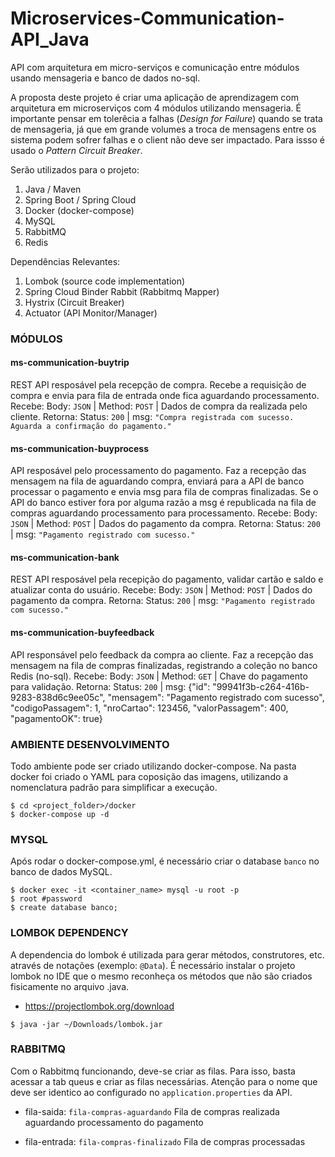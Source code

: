 # Microservices-Communication-API_Java
API com arquitetura em micro-serviços e comunicação entre módulos usando mensageria e banco de dados no-sql.

A proposta deste projeto é criar uma aplicação de aprendizagem com arquitetura em microserviços com 4 módulos utilizando mensageria. É importante pensar em tolerêcia a falhas (_Design for Failure_) quando se trata de mensageria, já que em grande volumes a troca de mensagens entre os sistema podem sofrer falhas e o client não deve ser impactado. Para issso é usado o _Pattern Circuit Breaker_. 

Serão utilizados para o projeto:
1. Java / Maven
2. Spring Boot / Spring Cloud
3. Docker (docker-compose)
4. MySQL
5. RabbitMQ
6. Redis


Dependências Relevantes:
1. Lombok (source code implementation)
2. Spring Cloud Binder Rabbit (Rabbitmq Mapper)
3. Hystrix (Circuit Breaker)
4. Actuator (API Monitor/Manager)


### MÓDULOS
#### ms-communication-buytrip
REST API resposável pela recepção de compra. Recebe a requisição de compra e envia para fila de entrada onde fica aguardando processamento.
Recebe:  Body: `JSON` | Method: `POST` | Dados de compra da realizada pelo cliente.
Retorna: Status: `200` | msg: `"Compra registrada com sucesso. Aguarda a confirmação do pagamento."`


#### ms-communication-buyprocess
API resposável pelo processamento do pagamento. Faz a recepção das mensagem na fila de aguardando compra, enviará para a API de banco processar o pagamento e envia msg para fila de compras finalizadas. Se o API do banco estiver fora por alguma razão a msg é republicada na fila de compras aguardando processamento para processamento. 
Recebe:  Body: `JSON` | Method: `POST` | Dados do pagamento da compra.
Retorna: Status: `200` | msg: `"Pagamento registrado com sucesso."`


#### ms-communication-bank
REST API resposável pela recepição do pagamento, validar cartão e saldo e atualizar conta do usuário. 
Recebe:  Body: `JSON` | Method: `POST` | Dados do pagamento da compra.
Retorna: Status: `200` | msg: `"Pagamento registrado com sucesso."`


#### ms-communication-buyfeedback
API responsável pelo feedback da compra ao cliente. Faz a recepção das mensagem na fila de compras finalizadas, registrando a coleção no banco Redis (no-sql).
Recebe:  Body: `JSON` | Method: `GET` | Chave do pagamento para validação.
Retorna: Status: `200` | msg: {"id": "99941f3b-c264-416b-9283-838d6c9ee05c", "mensagem": "Pagamento registrado com sucesso", "codigoPassagem": 1, "nroCartao": 123456, "valorPassagem": 400, "pagamentoOK": true}


### AMBIENTE DESENVOLVIMENTO
Todo ambiente pode ser criado utilizando docker-compose. Na pasta docker foi criado o YAML para coposição das imagens, utilizando a nomenclatura padrão para simplificar a execução. 
```shell
$ cd <project_folder>/docker
$ docker-compose up -d
```

### MYSQL
Após rodar o docker-compose.yml, é necessário criar o database `banco` no banco de dados MySQL.
```shell
$ docker exec -it <container_name> mysql -u root -p
$ root #password
$ create database banco;
```

### LOMBOK DEPENDENCY
A dependencia do lombok é utilizada para gerar métodos, construtores, etc. através de notações (exemplo: `@Data`). É necessário instalar o projeto lombok no IDE que o mesmo reconheça os métodos que não são criados fisicamente no arquivo .java. 
- https://projectlombok.org/download
```shell
$ java -jar ~/Downloads/lombok.jar
```

### RABBITMQ
Com o Rabbitmq funcionando, deve-se criar as filas. Para isso, basta acessar a tab queus e criar as filas necessárias. 
Atenção para o nome que deve ser identico ao configurado no `application.properties` da API. 
- fila-saida:    `fila-compras-aguardando`
  Fila de compras realizada aguardando processamento do pagamento

- fila-entrada:  `fila-compras-finalizado`
  Fila de compras processadas
